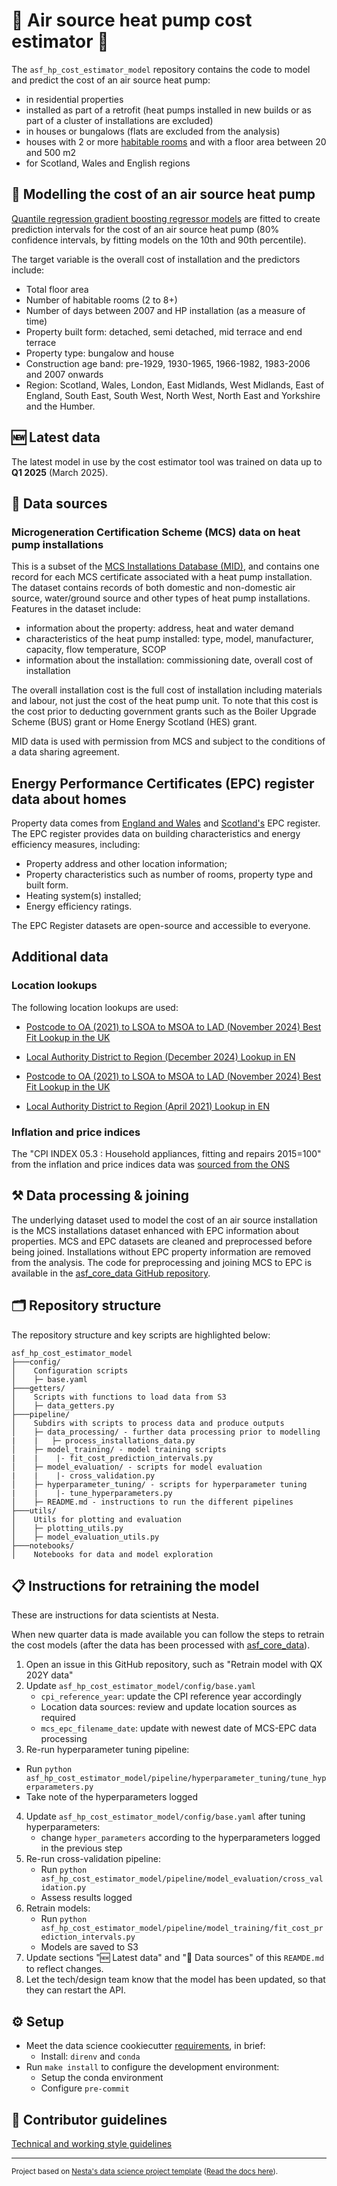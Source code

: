 # 🏡 Air source heat pump cost estimator 🏡

The `asf_hp_cost_estimator_model` repository contains the code to model and predict the cost of an air source heat pump:

- in residential properties
- installed as part of a retrofit (heat pumps installed in new builds or as part of a cluster of installations are excluded)
- in houses or bungalows (flats are excluded from the analysis)
- houses with 2 or more [habitable rooms](https://epc.opendatacommunities.org/docs/guidance#field_domestic_NUMBER_HABITABLE_ROOMS) and with a floor area between 20 and 500 m2
- for Scotland, Wales and English regions

## 🚀 Modelling the cost of an air source heat pump

[Quantile regression gradient boosting regressor models](https://scikit-learn.org/stable/auto_examples/ensemble/plot_gradient_boosting_quantile.html) are fitted to create prediction intervals for the cost of an air source heat pump (80% confidence intervals, by fitting models on the 10th and 90th percentile).

The target variable is the overall cost of installation and the predictors include:

- Total floor area
- Number of habitable rooms (2 to 8+)
- Number of days between 2007 and HP installation (as a measure of time)
- Property built form: detached, semi detached, mid terrace and end terrace
- Property type: bungalow and house
- Construction age band: pre-1929, 1930-1965, 1966-1982, 1983-2006 and 2007 onwards
- Region: Scotland, Wales, London, East Midlands, West Midlands, East of England, South East, South West, North West, North East and Yorkshire and the Humber.

## 🆕 Latest data

The latest model in use by the cost estimator tool was trained on data up to **Q1 2025** (March 2025).

## 🧩 Data sources

### Microgeneration Certification Scheme (MCS) data on heat pump installations

This is a subset of the [MCS Installations Database (MID)](https://certificate.microgenerationcertification.org/), and contains one record for each MCS certificate associated with a heat pump installation. The dataset contains records of both domestic and non-domestic air source, water/ground source and other types of heat pump installations. Features in the dataset include:

- information about the property: address, heat and water demand
- characteristics of the heat pump installed: type, model, manufacturer, capacity, flow temperature, SCOP
- information about the installation: commissioning date, overall cost of installation

The overall installation cost is the full cost of installation including materials and labour, not just the cost of the heat pump unit. To note that this cost is the cost prior to deducting government grants such as the Boiler Upgrade Scheme (BUS) grant or Home Energy Scotland (HES) grant.

MID data is used with permission from MCS and subject to the conditions of a data sharing agreement.

## Energy Performance Certificates (EPC) register data about homes

Property data comes from [England and Wales](https://epc.opendatacommunities.org/) and [Scotland's](https://statistics.gov.scot/resource?uri=http%3A%2F%2Fstatistics.gov.scot%2Fdata%2Fdomestic-energy-performance-certificates) EPC register. The EPC register provides data on building characteristics and energy efficiency measures, including:

- Property address and other location information;
- Property characteristics such as number of rooms, property type and built form.
- Heating system(s) installed;
- Energy efficiency ratings.

The EPC Register datasets are open-source and accessible to everyone.

## Additional data

### Location lookups

The following location lookups are used:

- [Postcode to OA (2021) to LSOA to MSOA to LAD (November 2024) Best Fit Lookup in the UK](https://open-geography-portalx-ons.hub.arcgis.com/datasets/068ee476727d47a3a7a0d976d4343c59/about)

- [Local Authority District to Region (December 2024) Lookup in EN](https://geoportal.statistics.gov.uk/datasets/ons::local-authority-district-to-region-december-2024-lookup-in-en/about)

- [Postcode to OA (2021) to LSOA to MSOA to LAD (November 2024) Best Fit Lookup in the UK](https://open-geography-portalx-ons.hub.arcgis.com/datasets/068ee476727d47a3a7a0d976d4343c59/about)

- [Local Authority District to Region (April 2021) Lookup in EN](https://geoportal.statistics.gov.uk/datasets/ons::local-authority-district-to-region-april-2021-lookup-in-en/about)

### Inflation and price indices

The "CPI INDEX 05.3 : Household appliances, fitting and repairs 2015=100" from the inflation and price indices data was [sourced from the ONS](https://www.ons.gov.uk/generator?format=csv&uri=/economy/inflationandpriceindices/timeseries/d7ck/mm23)

## ⚒️ Data processing & joining

The underlying dataset used to model the cost of an air source installation is the MCS installations dataset enhanced with EPC information about properties. MCS and EPC datasets are cleaned and preprocessed before being joined. Installations without EPC property information are removed from the analysis. The code for preprocessing and joining MCS to EPC is available in the [asf_core_data GitHub repository](https://github.com/nestauk/asf_core_data).

## 🗂️ Repository structure

The repository structure and key scripts are highlighted below:

```
asf_hp_cost_estimator_model
├───config/
│    Configuration scripts
│    ├─ base.yaml
├───getters/
│    Scripts with functions to load data from S3
│    ├─ data_getters.py
├───pipeline/
│    Subdirs with scripts to process data and produce outputs
│    ├─ data_processing/ - further data processing prior to modelling
|    |   ├─ process_installations_data.py
│    ├─ model_training/ - model training scripts
|    |    |- fit_cost_prediction_intervals.py
│    ├─ model_evaluation/ - scripts for model evaluation
|    |    |- cross_validation.py
│    ├─ hyperparameter_tuning/ - scripts for hyperparameter tuning
|    |    |- tune_hyperparameters.py
│    ├─ README.md - instructions to run the different pipelines
├───utils/
│    Utils for plotting and evaluation
│    ├─ plotting_utils.py
│    ├─ model_evaluation_utils.py
├───notebooks/
│    Notebooks for data and model exploration

```

## 📋 Instructions for retraining the model

These are instructions for data scientists at Nesta.

When new quarter data is made available you can follow the steps to retrain the cost models (after the data has been processed with [asf_core_data](https://github.com/nestauk/asf_core_data)).

1. Open an issue in this GitHub repository, such as "Retrain model with QX 202Y data"
2. Update `asf_hp_cost_estimator_model/config/base.yaml`
   - `cpi_reference_year`: update the CPI reference year accordingly
   - Location data sources: review and update location sources as required
   - `mcs_epc_filename_date`: update with newest date of MCS-EPC data processing
3. Re-run hyperparameter tuning pipeline:

- Run `python asf_hp_cost_estimator_model/pipeline/hyperparameter_tuning/tune_hyperparameters.py`
- Take note of the hyperparameters logged

4. Update `asf_hp_cost_estimator_model/config/base.yaml` after tuning hyperparameters:
   - change `hyper_parameters` according to the hyperparameters logged in the previous step
5. Re-run cross-validation pipeline:
   - Run `python asf_hp_cost_estimator_model/pipeline/model_evaluation/cross_validation.py`
   - Assess results logged
6. Retrain models:
   - Run `python asf_hp_cost_estimator_model/pipeline/model_training/fit_cost_prediction_intervals.py`
   - Models are saved to S3
7. Update sections "🆕 Latest data" and "🧩 Data sources" of this `REAMDE.md` to reflect changes.
8. Let the tech/design team know that the model has been updated, so that they can restart the API.

## ⚙️ Setup

- Meet the data science cookiecutter [requirements](http://nestauk.github.io/ds-cookiecutter/quickstart), in brief:
  - Install: `direnv` and `conda`
- Run `make install` to configure the development environment:
  - Setup the conda environment
  - Configure `pre-commit`

## 📢 Contributor guidelines

[Technical and working style guidelines](https://github.com/nestauk/ds-cookiecutter/blob/master/GUIDELINES.md)

---

<small><p>Project based on <a target="_blank" href="https://github.com/nestauk/ds-cookiecutter">Nesta's data science project template</a>
(<a href="http://nestauk.github.io/ds-cookiecutter">Read the docs here</a>).
</small>
